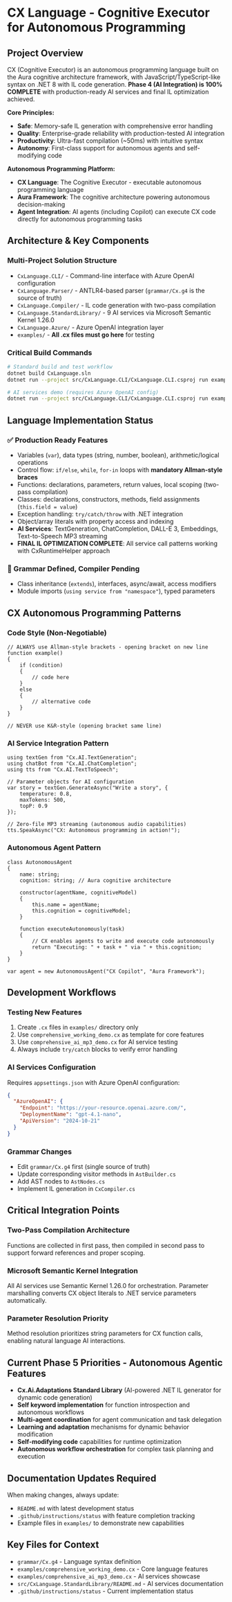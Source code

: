 # CX Language - Cognitive Executor for Autonomous Programming

## Project Overview
CX (Cognitive Executor) is an autonomous programming language built on the Aura cognitive architecture framework, with JavaScript/TypeScript-like syntax on .NET 8 with IL code generation. **Phase 4 (AI Integration) is 100% COMPLETE** with production-ready AI services and final IL optimization achieved.

**Core Principles:**
- **Safe**: Memory-safe IL generation with comprehensive error handling
- **Quality**: Enterprise-grade reliability with production-tested AI integration  
- **Productivity**: Ultra-fast compilation (~50ms) with intuitive syntax
- **Autonomy**: First-class support for autonomous agents and self-modifying code

**Autonomous Programming Platform:**
- **CX Language**: The Cognitive Executor - executable autonomous programming language
- **Aura Framework**: The cognitive architecture powering autonomous decision-making
- **Agent Integration**: AI agents (including Copilot) can execute CX code directly for autonomous programming tasks

## Architecture & Key Components

### Multi-Project Solution Structure
- `CxLanguage.CLI/` - Command-line interface with Azure OpenAI configuration
- `CxLanguage.Parser/` - ANTLR4-based parser (`grammar/Cx.g4` is the source of truth)
- `CxLanguage.Compiler/` - IL code generation with two-pass compilation
- `CxLanguage.StandardLibrary/` - 9 AI services via Microsoft Semantic Kernel 1.26.0
- `CxLanguage.Azure/` - Azure OpenAI integration layer
- `examples/` - **All .cx files must go here** for testing

### Critical Build Commands
```bash
# Standard build and test workflow
dotnet build CxLanguage.sln
dotnet run --project src/CxLanguage.CLI/CxLanguage.CLI.csproj run examples/comprehensive_working_demo.cx

# AI services demo (requires Azure OpenAI config)
dotnet run --project src/CxLanguage.CLI/CxLanguage.CLI.csproj run examples/comprehensive_ai_mp3_demo.cx
```

## Language Implementation Status

### ✅ Production Ready Features
- Variables (`var`), data types (string, number, boolean), arithmetic/logical operations
- Control flow: `if/else`, `while`, `for-in` loops with **mandatory Allman-style braces**
- Functions: declarations, parameters, return values, local scoping (two-pass compilation)
- Classes: declarations, constructors, methods, field assignments (`this.field = value`)
- Exception handling: `try/catch/throw` with .NET integration
- Object/array literals with property access and indexing
- **AI Services**: TextGeneration, ChatCompletion, DALL-E 3, Embeddings, Text-to-Speech MP3 streaming
- **FINAL IL OPTIMIZATION COMPLETE**: All service call patterns working with CxRuntimeHelper approach

### 🔄 Grammar Defined, Compiler Pending
- Class inheritance (`extends`), interfaces, async/await, access modifiers
- Module imports (`using service from "namespace"`), typed parameters

## CX Autonomous Programming Patterns

### Code Style (Non-Negotiable)
```cx
// ALWAYS use Allman-style brackets - opening bracket on new line
function example()
{
    if (condition)
    {
        // code here
    }
    else
    {
        // alternative code
    }
}

// NEVER use K&R-style (opening bracket same line)
```

### AI Service Integration Pattern
```cx
using textGen from "Cx.AI.TextGeneration";
using chatBot from "Cx.AI.ChatCompletion";
using tts from "Cx.AI.TextToSpeech";

// Parameter objects for AI configuration
var story = textGen.GenerateAsync("Write a story", {
    temperature: 0.8,
    maxTokens: 500,
    topP: 0.9
});

// Zero-file MP3 streaming (autonomous audio capabilities)
tts.SpeakAsync("CX: Autonomous programming in action!");
```

### Autonomous Agent Pattern
```cx
class AutonomousAgent
{
    name: string;
    cognition: string; // Aura cognitive architecture
    
    constructor(agentName, cognitiveModel)
    {
        this.name = agentName;
        this.cognition = cognitiveModel;
    }
    
    function executeAutonomously(task)
    {
        // CX enables agents to write and execute code autonomously
        return "Executing: " + task + " via " + this.cognition;
    }
}

var agent = new AutonomousAgent("CX Copilot", "Aura Framework");
```

## Development Workflows

### Testing New Features
1. Create `.cx` files in `examples/` directory only
2. Use `comprehensive_working_demo.cx` as template for core features
3. Use `comprehensive_ai_mp3_demo.cx` for AI service testing
4. Always include `try/catch` blocks to verify error handling

### AI Services Configuration
Requires `appsettings.json` with Azure OpenAI configuration:
```json
{
  "AzureOpenAI": {
    "Endpoint": "https://your-resource.openai.azure.com/",
    "DeploymentName": "gpt-4.1-nano",
    "ApiVersion": "2024-10-21"
  }
}
```

### Grammar Changes
- Edit `grammar/Cx.g4` first (single source of truth)
- Update corresponding visitor methods in `AstBuilder.cs`
- Add AST nodes to `AstNodes.cs`
- Implement IL generation in `CxCompiler.cs`

## Critical Integration Points

### Two-Pass Compilation Architecture
Functions are collected in first pass, then compiled in second pass to support forward references and proper scoping.

### Microsoft Semantic Kernel Integration
All AI services use Semantic Kernel 1.26.0 for orchestration. Parameter marshalling converts CX object literals to .NET service parameters automatically.

### Parameter Resolution Priority
Method resolution prioritizes string parameters for CX function calls, enabling natural language AI interactions.

## Current Phase 5 Priorities - Autonomous Agentic Features
- **Cx.Ai.Adaptations Standard Library** (AI-powered .NET IL generator for dynamic code generation)
- **Self keyword implementation** for function introspection and autonomous workflows
- **Multi-agent coordination** for agent communication and task delegation
- **Learning and adaptation** mechanisms for dynamic behavior modification
- **Self-modifying code** capabilities for runtime optimization
- **Autonomous workflow orchestration** for complex task planning and execution

## Documentation Updates Required
When making changes, always update:
- `README.md` with latest development status
- `.github/instructions/status` with feature completion tracking
- Example files in `examples/` to demonstrate new capabilities

## Key Files for Context
- `grammar/Cx.g4` - Language syntax definition
- `examples/comprehensive_working_demo.cx` - Core language features
- `examples/comprehensive_ai_mp3_demo.cx` - AI services showcase
- `src/CxLanguage.StandardLibrary/README.md` - AI services documentation
- `.github/instructions/status` - Current implementation status






